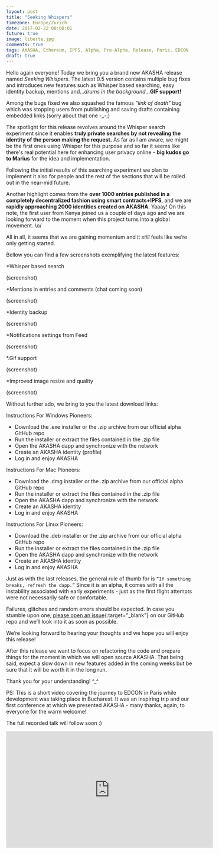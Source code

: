 ```yaml
---
layout: post
title: "Seeking Whispers"
timezone: Europe/Zurich
date: 2017-02-22 00:00:01
future: true
image: liberte.jpg
comments: true
tags: AKASHA, Ethereum, IPFS, Alpha, Pre-Alpha, Release, Paris, EDCON
draft: true
---
```


Hello again everyone! Today we bring you a brand new AKASHA release named *Seeking Whispers*. The latest 0.5 version contains multiple bug fixes and introduces new features such as Whisper based searching, easy identity backup, mentions and…*drums in the background*…**GIF support!**

Among the bugs fixed we also squashed the famous *“link of death”* bug which was stopping users from publishing and saving drafts containing embedded links (sorry about that one -_-;)

The spotlight for this release revolves around the Whisper search experiment since it enables **truly private searches by not revealing the identity of the person making the request.** As far as I am aware, we might be the first ones using Whisper for this purpose and so far it seems like there's real potential here for enhancing user privacy online - **big kudos go to Marius** for the idea and implementation. 

Following the initial results of this searching experiment we plan to implement it also for people and the rest of the sections that will be rolled out in the near-mid future.

Another highlight comes from the **over 1000 entries published in a completely decentralized fashion using smart contracts+IPFS**, and we are **rapidly approaching 2000 identities created on AKASHA**. Yaaay! On this note, the first user from Kenya joined us a couple of days ago and we are looking forward to the moment when this project turns into a global movement. \o/

All in all, it seems that we are gaining momentum and it *still* feels like we’re only getting started.

Bellow you can find a few screenshots exemplifying the latest features:

*Whisper based search

(screenshot)

*Mentions in entries and comments (chat coming soon)

(screenshot)

*Identity backup

(screenshot)

*Notifications settings from Feed

(screenshot)

*.Gif support

(screenshot)

*Improved image resize and quality

(screenshot)


Without further ado, we bring to you the latest download links:

Instructions For Windows Pioneers:
* Download the .exe installer or the .zip archive from our official alpha GitHub repo
* Run the installer or extract the files contained in the .zip file
* Open the AKASHA dapp and synchronize with the network
* Create an AKASHA identity (profile)
* Log in and enjoy AKASHA

Instructions For Mac Pioneers:
* Download the .dmg installer or the .zip archive from our official alpha GitHub repo
* Run the installer or extract the files contained in the .zip file
* Open the AKASHA dapp and synchronize with the network
* Create an AKASHA identity
* Log in and enjoy AKASHA

Instructions For Linux Pioneers:
* Download the .deb installer or the .zip archive from our official alpha GitHub repo
* Run the installer or extract the files contained in the .zip file
* Open the AKASHA dapp and synchronize with the network
* Create an AKASHA identity
* Log in and enjoy AKASHA


Just as with the last releases, the general rule of thumb for is `“If something breaks, refresh the dapp.”` Since it is an alpha, it comes with all the instability associated with early experiments - just as the first flight attempts were not necessarily safe or comfortable. 

Failures, glitches and random errors should be expected. In case you stumble upon one, [please open an issue](https://github.com/AkashaProject/Alpha/issues){:target="_blank"} on our GitHub repo and we’ll look into it as soon as possible. 

We’re looking forward to hearing your thoughts and we hope you will enjoy this release!

After this release we want to focus on refactoring the code and prepare things for the moment in which we will open source AKASHA. That being said, expect a slow down in new features added in the coming weeks but be sure that it will  be worth it in the long run.

Thank you for your understanding! ^_^

PS: This is a short video covering the journey to EDCON in Paris while development was taking place in Bucharest. It was an inspiring trip and our first conference at which we presented AKASHA - many thanks, again, to everyone for the warm welcome!

The full recorded talk will follow soon :)

<iframe width="560" height="315" src="https://www.youtube.com/embed/6AOj_K-9AIY" frameborder="0" allowfullscreen></iframe>
